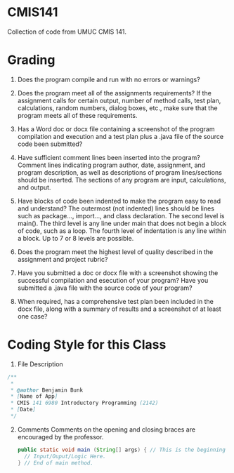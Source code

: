 CMIS141
=======

Collection of code from UMUC CMIS 141.

Grading
=======

1. Does the program compile and run with no errors or warnings?

2. Does the program meet all of the assignments requirements? If the assignment calls for certain output, number of method calls, test plan, calculations, random numbers, dialog boxes, etc., make sure that the program meets all of these requirements.

3. Has a Word doc or docx file containing a screenshot of the program compilation and execution and a test plan plus a .java file of the source code been submitted? 

4. Have sufficient comment lines been inserted into the program? Comment lines indicating program author, date, assignment, and program description, as well as descriptions of program lines/sections should be inserted. The sections of any program are input, calculations, and output.

5. Have blocks of code been indented to make the program easy to read and understand? The outermost (not indented) lines should be lines such as package..., import..., and class declaration. The second level is main(). The third level is any line under main that does not begin a block of code, such as a loop. The fourth level of indentation is any line within a block. Up to 7 or 8 levels are possible.

6. Does the program meet the highest level of quality described in the assignment and project rubric?

7. Have you submitted a doc or docx file with a screenshot showing the successful compilation and esecution of your program? Have you submitted a .java file with the source code of your program?

8. When required, has a comprehensive test plan been included in the docx file, along with a summary of results and a screenshot of at least one case?

Coding Style for this Class
===========================

1. File Description

```java
/**
 *
 * @author Benjamin Bunk
 * [Name of App]
 * CMIS 141 6980 Introductory Programming (2142)
 * [Date]
 */
```

2. Comments
  Comments on the opening and closing braces are encouraged by the professor.
    ```java
    public static void main (String[] args) { // This is the beginning of Package.main method.
      // Input/Ouput/Logic Here.
    } // End of main method.
    ```
